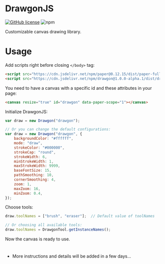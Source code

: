 # DrawgonJS
[![GitHub license](https://img.shields.io/github/license/wggb/drawgon-js?color=%23F7E018&style=flat-square)](https://github.com/wggb/drawgon-js/blob/main/LICENSE) ![npm](https://img.shields.io/npm/v/drawgon?color=F7E018&style=flat-square)

Customizable canvas drawing library.

# Usage
Add scripts right before closing `</body>` tag:
```html
<script src="https://cdn.jsdelivr.net/npm/paper@0.12.15/dist/paper-full.min.js"></script>
<script src="https://cdn.jsdelivr.net/npm/drawgon@1.0.0-alpha.1/dist/drawgon.min.js"></script>
```

You need to have a canvas with a specific id and these attributes in your page:
```html
<canvas resize="true" id="drawgon" data-paper-scope="1"></canvas>
```

Initialize DrawgonJS:
```js
var draw = new Drawgon("drawgon");

// Or you can change the default configurations:
var draw = new Drawgon("drawgon", {
    backgroundColor: "#ffffff",
    mode: "draw",
    strokeColor: "#000000",
    strokeCap: "round",
    strokeWidth: 6,
    minStrokeWidth: 1,
    maxStrokeWidth: 9999,
    baseFontSize: 15,
    pathSmoothing: 10,
    cornerSmoothing: 4,
    zoom: 1,
    maxZoom: 16,
    minZoom: 0.4,
});
```

Choose tools:
```js
draw.toolNames = ["brush", "eraser"];  // Default value of toolNames

// Or choosing all available tools:
draw.toolNames = DrawgonTool.getInstanceNames();
```

Now the canvas is ready to use.

# 
- More instructions and details will be added in a few days...
